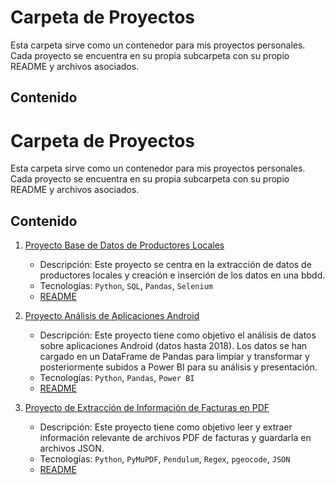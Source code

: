 # Carpeta de Proyectos

Esta carpeta sirve como un contenedor para mis proyectos personales. Cada proyecto se encuentra en su propia subcarpeta con su propio README y archivos asociados.

## Contenido

# Carpeta de Proyectos

Esta carpeta sirve como un contenedor para mis proyectos personales. Cada proyecto se encuentra en su propia subcarpeta con su propio README y archivos asociados.

## Contenido

1. [Proyecto Base de Datos de Productores Locales](https://github.com/KarvalaCode/Proyectos/tree/main/productos_locales)
    - Descripción: Este proyecto se centra en la extracción de datos de productores locales y creación e inserción de los datos en una bbdd.
    - Tecnologías: `Python`, `SQL`, `Pandas`, `Selenium`
    - [README](https://github.com/KarvalaCode/Proyectos/blob/main/productos_locales/README_productos_locales.md)

2. [Proyecto Análisis de Aplicaciones Android](https://github.com/KarvalaCode/Proyectos/tree/main/apps_android)
    - Descripción: Este proyecto tiene como objetivo el análisis de datos sobre aplicaciones Android (datos hasta 2018). Los datos se han cargado en un DataFrame de Pandas para limpiar y transformar y posteriormente subidos a Power BI para su análisis y presentación.
    - Tecnologías: `Python`, `Pandas`, `Power BI`
    - [README](https://github.com/KarvalaCode/Proyectos/blob/main/apps_android/README.md)

3. [Proyecto de Extracción de Información de Facturas en PDF](https://github.com/KarvalaCode/Proyectos/tree/main/extraccion_facturas)
    - Descripción: Este proyecto tiene como objetivo leer y extraer información relevante de archivos PDF de facturas y guardarla en archivos JSON.
    - Tecnologías: `Python`, `PyMuPDF`, `Pendulum`, `Regex`, `pgeocode`, `JSON`
    - [README](https://github.com/KarvalaCode/Proyectos/tree/main/LuzPDF)
